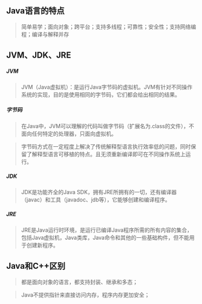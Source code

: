 ## Java语言的特点
> 简单易学；面向对象；跨平台；支持多线程；可靠性；安全性；支持网络编程；编译与解释并存

## JVM、JDK、JRE
##### JVM
> JVM（Java虚拟机）：是运行Java字节码的虚拟机。JVM有针对不同操作系统的实现，目的是使用相同的字节码，它们都会给出相同的结果。
##### 字节码
> 在Java中，JVM可以理解的代码叫做字节码（扩展名为.class的文件），不面向任何特定的处理器，只面向虚拟机。

> 字节码方式在一定程度上解决了传统解释型语言执行效率低的问题，同时保留了解释型语言可移植的特点。且无须重新编译即可在不同操作系统上运行。
##### JDK
> JDK是功能齐全的Java SDK，拥有JRE所拥有的一切，还有编译器（javac）和工具（javadoc、jdb等），它能够创建和编译程序。
##### JRE
> JRE是Java运行时环境，是运行已编译Java程序所需的所有内容的集合，包括Java虚拟机，Java类库，Java命令和其他的一些基础构件，但不能用于创建新程序。

## Java和C++区别
> 都是面向对象的语言，都支持封装、继承和多态；

> Java不提供指针来直接访问内存，程序内存更加安全；